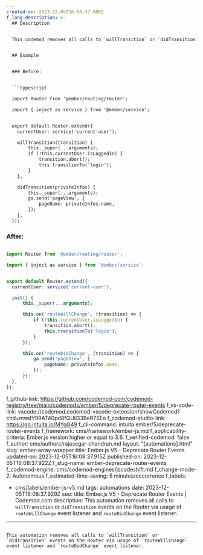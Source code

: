```yaml
---
created-on: 2023-12-05T16:08:37.906Z
f_long-description: >-
  ## Description


  This codemod removes all calls to `willTransition` or `didTransition` events on the Router via usage of `routeWillChange` event listener and `routeDidChange` event listener.


  ## Example


  ### Before:


  ```typescript

  import Router from '@ember/routing/router';

  import { inject as service } from '@ember/service';


  export default Router.extend({
  	currentUser: service('current-user'),

  	willTransition(transition) {
  		this._super(...arguments);
  		if (!this.currentUser.isLoggedIn) {
  			transition.abort();
  			this.transitionTo('login');
  		}
  	},

  	didTransition(privateInfos) {
  		this._super(...arguments);
  		ga.send('pageView', {
  			pageName: privateInfos.name,
  		});
  	},
  });

  ```


  ### After:


  ```typescript

  import Router from '@ember/routing/router';

  import { inject as service } from '@ember/service';


  export default Router.extend({
  	currentUser: service('current-user'),

  	init() {
  		this._super(...arguments);

  		this.on('routeWillChange', (transition) => {
  			if (!this.currentUser.isLoggedIn) {
  				transition.abort();
  				this.transitionTo('login');
  			}
  		});

  		this.on('routeDidChange', (transition) => {
  			ga.send('pageView', {
  				pageName: privateInfos.name,
  			});
  		});
  	},
  });

  ```
f_github-link: https://github.com/codemod-com/codemod-registry/tree/main/codemods/ember/5/deprecate-router-events
f_vs-code-link: vscode://codemod.codemod-vscode-extension/showCodemod?chd=mwdY99AT40pd8fQUil33BeR7SEo
f_codemod-studio-link: https://go.intuita.io/MYgG49
f_cli-command: intuita ember/5/deprecate-router-events
f_framework: cms/framework/ember-js.md
f_applicability-criteria: Ember.js version higher or equal to 3.6.
f_verified-codemod: false
f_author: cms/authors/rajasegar-chandran.md
layout: "[automations].html"
slug: ember-array-wrapper
title: Ember.js V5 - Deprecate Router Events
updated-on: 2023-12-05T16:08:37.915Z
published-on: 2023-12-05T16:08:37.922Z
f_slug-name: ember-deprecate-router-events
f_codemod-engine: cms/codemod-engines/jscodeshift.md
f_change-mode-2: Autonomous
f_estimated-time-saving: 5 minutes/occurrence
f_labels:
  - cms/labels/ember-js-v5.md
tags: automations
date: 2023-12-05T16:08:37.929Z
seo:
  title: Ember.js V5 - Deprecate Router Events | Codemod.com
  description: This automation removes all calls to `willTransition` or
    `didTransition` events on the Router via usage of `routeWillChange` event
    listener and `routeDidChange` event listener.
---
```

This automation removes all calls to `willTransition` or `didTransition` events on the Router via usage of `routeWillChange` event listener and `routeDidChange` event listener.